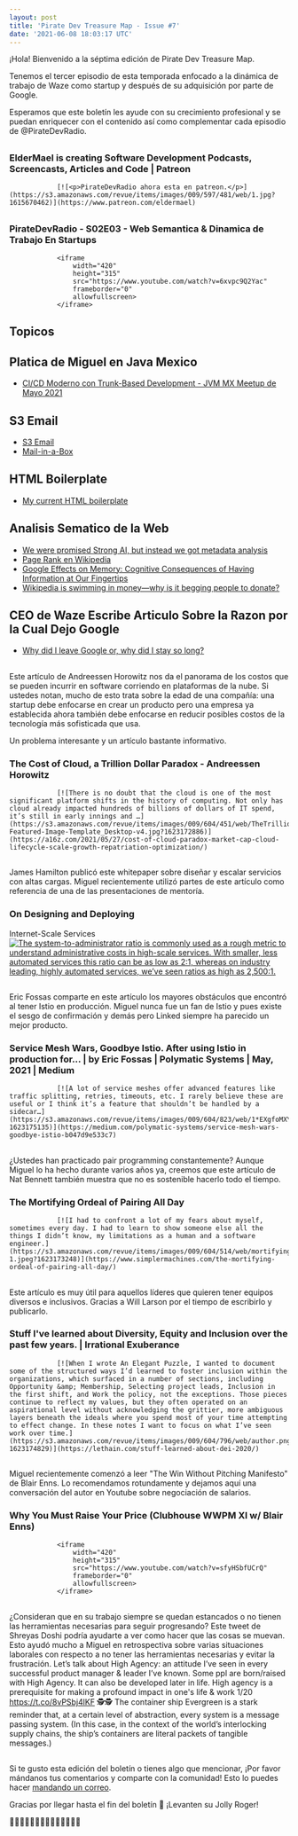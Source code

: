 ```yaml
---
layout: post
title: 'Pirate Dev Treasure Map - Issue #7'
date: '2021-06-08 18:03:17 UTC'
---
```

¡Hola! Bienvenido a la séptima edición de Pirate Dev Treasure Map.

Tenemos el tercer episodio de esta temporada enfocado a la dinámica de trabajo de Waze como startup y después de su adquisición por parte de Google.

Esperamos que este boletín les ayude con su crecimiento profesional y se puedan enriquecer con el contenido así como complementar cada episodio de @PirateDevRadio.
## 
### ElderMael is creating Software Development Podcasts, Screencasts, Articles and Code | Patreon
                [![<p>PirateDevRadio ahora esta en patreon.</p>](https://s3.amazonaws.com/revue/items/images/009/597/481/web/1.jpg?1615670462)](https://www.patreon.com/eldermael)
                
## 
### PirateDevRadio - S02E03 - Web Semantica & Dinamica de Trabajo En Startups
                <iframe 
                    width="420" 
                    height="315" 
                    src="https://www.youtube.com/watch?v=6xvpc9Q2Yac" 
                    frameborder="0" 
                    allowfullscreen>
                </iframe>
## Topicos

## Platica de Miguel en Java Mexico

* [CI/CD Moderno con Trunk-Based Development - JVM MX Meetup de Mayo 2021](https://www.youtube.com/watch?v=e3USPtOvZQU)

## S3 Email

* [S3 Email](https://github.com/0x4447/0x4447_product_s3_email)
* [Mail-in-a-Box](https://mailinabox.email/)

## HTML Boilerplate

* [My current HTML boilerplate](https://www.matuzo.at/blog/html-boilerplate/)

## Analisis Sematico de la Web

* [We were promised Strong AI, but instead we got metadata analysis](https://calpaterson.com/metadata.html)
* [Page Rank en Wikipedia](https://en.wikipedia.org/wiki/PageRank)
* [Google Effects on Memory: Cognitive Consequences of Having Information at Our Fingertips](http://psychology.ua.edu/wp-content/uploads/2016/03/Google-Is-Changing-the-Way-we-Think.pdf)
* [Wikipedia is swimming in money—why is it begging people to donate?](https://www.dailydot.com/debug/wikipedia-endownemnt-fundraising/)

## CEO de Waze Escribe Articulo Sobre la Razon por la Cual Dejo Google

* [Why did I leave Google or, why did I stay so long?](https://paygo.media/p/25171)
## 
Este artículo de Andreessen Horowitz nos da el panorama de los costos que se pueden incurrir en software corriendo en plataformas de la nube. Si ustedes notan, mucho de esto trata sobre la edad de una compañía: una startup debe enfocarse en crear un producto pero una empresa ya establecida ahora también debe enfocarse en reducir posibles costos de la tecnología más sofisticada que usa.

Un problema interesante y un artículo bastante informativo.
### The Cost of Cloud, a Trillion Dollar Paradox - Andreessen Horowitz
                [![There is no doubt that the cloud is one of the most significant platform shifts in the history of computing. Not only has cloud already impacted hundreds of billions of dollars of IT spend, it’s still in early innings and …](https://s3.amazonaws.com/revue/items/images/009/604/451/web/TheTrillionDollarParadox_New-Featured-Image-Template_Desktop-v4.jpg?1623172886)](https://a16z.com/2021/05/27/cost-of-cloud-paradox-market-cap-cloud-lifecycle-scale-growth-repatriation-optimization/)
                
## 
James Hamilton publicó este whitepaper sobre diseñar y escalar servicios con altas cargas. Miguel recientemente utilizó partes de este artículo como referencia de una de las presentaciones de mentoría.
### On Designing and Deploying
Internet-Scale Services
                [![<p>The system-to-administrator ratio is commonly used as a rough metric to understand administrative costs in high-scale services. With smaller, less automated services this ratio can be as low as 2:1, whereas on industry leading, highly automated services, we’ve seen ratios as high as 2,500:1.</p>](undefined)](https://mvdirona.com/jrh/talksAndPapers/JamesRH_Lisa.pdf)
                
## 
Eric Fossas comparte en este artículo los mayores obstáculos que encontró al tener Istio en producción. Miguel nunca fue un fan de Istio y pues existe el sesgo de confirmación y demás pero Linked siempre ha parecido un mejor producto.
### Service Mesh Wars, Goodbye Istio. After using Istio in production for… | by Eric Fossas | Polymatic Systems | May, 2021 | Medium
                [![A lot of service meshes offer advanced features like traffic splitting, retries, timeouts, etc. I rarely believe these are useful or I think it’s a feature that shouldn’t be handled by a sidecar…](https://s3.amazonaws.com/revue/items/images/009/604/823/web/1*EXgfoMXYJWjoXqMhVkZ61Q.jpeg?1623175135)](https://medium.com/polymatic-systems/service-mesh-wars-goodbye-istio-b047d9e533c7)
                
## 
¿Ustedes han practicado pair programming constantemente? Aunque Miguel lo ha hecho durante varios años ya, creemos que este artículo de Nat Bennett también muestra que no es sostenible hacerlo todo el tiempo.
### The Mortifying Ordeal of Pairing All Day
                [![I had to confront a lot of my fears about myself, sometimes every day. I had to learn to show someone else all the things I didn’t know, my limitations as a human and a software engineer.](https://s3.amazonaws.com/revue/items/images/009/604/514/web/mortifyingordeal-1.jpeg?1623173248)](https://www.simplermachines.com/the-mortifying-ordeal-of-pairing-all-day/)
                
## 
Este artículo es muy útil para aquellos líderes que quieren tener equipos diversos e inclusivos. Gracias a Will Larson por el tiempo de escribirlo y publicarlo.
### Stuff I've learned about Diversity, Equity and Inclusion over the past few years. | Irrational Exuberance
                [![When I wrote An Elegant Puzzle, I wanted to document some of the structured ways I’d learned to foster inclusion within the organizations, which surfaced in a number of sections, including Opportunity &amp; Membership, Selecting project leads, Inclusion in the first shift, and Work the policy, not the exceptions. Those pieces continue to reflect my values, but they often operated on an aspirational level without acknowledging the grittier, more ambiguous layers beneath the ideals where you spend most of your time attempting to effect change. In these notes I want to focus on what I’ve seen work over time.](https://s3.amazonaws.com/revue/items/images/009/604/796/web/author.png?1623174829)](https://lethain.com/stuff-learned-about-dei-2020/)
                
## 
Miguel recientemente comenzó a leer "The Win Without Pitching Manifesto" de Blair Enns. Lo recomendamos rotundamente y dejamos aquí una conversación del autor en Youtube sobre negociación de salarios.
### Why You Must Raise Your Price (Clubhouse WWPM XI w/ Blair Enns)
                <iframe 
                    width="420" 
                    height="315" 
                    src="https://www.youtube.com/watch?v=sfyHSbfUCrQ" 
                    frameborder="0" 
                    allowfullscreen>
                </iframe>
## 
¿Consideran que en su trabajo siempre se quedan estancados o no tienen las herramientas necesarias para seguir progresando? Este tweet de Shreyas Doshi podría ayudarte a ver como hacer que las cosas se muevan. Esto ayudó mucho a Miguel en retrospectiva sobre varias situaciones laborales con respecto a no tener las herramientas necesarias y evitar la frustración.
Let’s talk about High Agency: an attitude I’ve seen in every successful product manager & leader I’ve known. Some ppl are born/raised with High Agency. It can also be developed later in life. High agency is a prerequisite for making a profound impact in one's life & work 1/20 https://t.co/8vPSbj4lKF
🕵️🕵️
The container ship Evergreen is a stark reminder that, at a certain level of abstraction, every system is a message passing system. (In this case, in the context of the world’s interlocking supply chains, the ship’s containers are literal packets of tangible messages.)
## 
Si te gusto esta edición del boletín o tienes algo que mencionar, ¡Por favor mándanos tus comentarios y comparte con la comunidad! Esto lo puedes hacer [mandando un correo](mailto:sftwr.mael@gmail.com?subject=PirateDevNews%20-%20Feedback&body=Tu%20feedback%20aqui.).

Gracias por llegar hasta el fin del boletín 💌 ¡Levanten su Jolly Roger!

🏴‍☠️🏴‍☠️🏴‍☠️🏴‍☠️🏴‍☠️🏴‍☠️🏴‍☠️
        